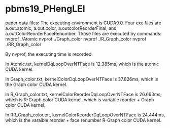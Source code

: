 # pbms19_PHengLEI
paper data files:
The executing environment is CUDA9.0.
Four exe files are a.out.atomic, a.out.color, a.outcolorReorderFinal, and a.outColorReorderFaceRenumber.
Those files are executed by commands:
nvprof ./Atomic
nvprof ./Graph_color
nvprof ./R_Graph_color
nvprof ./RR_Graph_color

By nvprof, the executing time is recorded.

In Atomic.txt, kernelDqLoopOverNTFace is 12.385ms, which is the atomic CUDA kernel.

In Graph_color.txt,  kernelColorDqLoopOverNTFace is 37.826ms, which is the Graph color CUDA kernel.

In R_Graph_color.txt, kernelColorReorderDqLoopOverNTFace is 26.663ms, 
which is  R-Graph color CUDA kernel, which is variable reorder + Graph color CUDA kernel.

In RR_Graph_color.txt, kernelColorReorderDqLoopOverNTFace is 24.444ms, 
which is the varaible reorder + face renumber  R-Graph color CUDA kernel.
